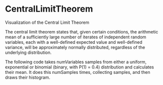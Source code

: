 # CentralLimitTheorem
Visualization of the Central Limit Theorem

The central limit theorem states that, given certain conditions, the arithmetic mean of a sufficiently large number of iterates of independent random variables, each with a well-defined expected value and well-defined variance, will be approximately normally distributed, regardless of the underlying distribution.

The following code takes numVariables samples from either a uniform, exponential or binomial (binary, with P(1) = 0.4) distribution and calculates their mean. It does this numSamples times, collecting samples, and then draws their histogram.
